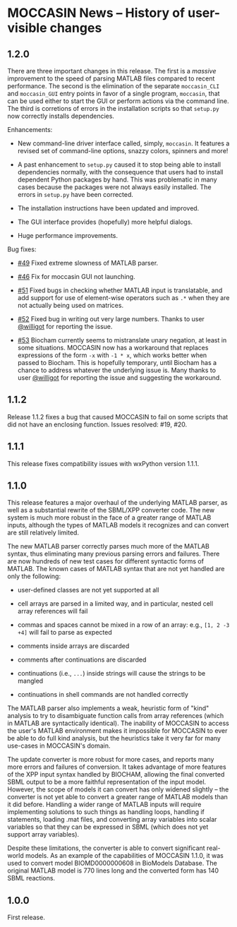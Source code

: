 MOCCASIN News &ndash; History of user-visible changes
=====================================================

1.2.0
-----

There are three important changes in this release.  The first is a *massive* improvement to the speed of parsing MATLAB files compared to recent performance.  The second is the elimination of the separate `moccasin_CLI` and `moccasin_GUI` entry points in favor of a single program, `moccasin`, that can be used either to start the GUI or perform actions via the command line.  The third is corretions of errors in the installation scripts so that `setup.py` now correctly installs dependencies.

Enhancements:

* New command-line driver interface called, simply, `moccasin`.  It features a revised set of command-line options, snazzy colors, spinners and more!

* A past enhancement to `setup.py` caused it to stop being able to install dependencies normally, with the consequence that users had to install dependent Python packages by hand.  This was problematic in many cases because the packages were not always easily installed.  The errors in `setup.py` have been corrected.

* The installation instructions have been updated and improved.

* The GUI interface provides (hopefully) more helpful dialogs.

* Huge performance improvements.


Bug fixes:

* [#49](https://github.com/sbmlteam/moccasin/issues/49) Fixed extreme slowness of MATLAB parser.

* [#46](https://github.com/sbmlteam/moccasin/issues/46) Fix for moccasin GUI not launching.

* [#51](https://github.com/sbmlteam/moccasin/issues/51) Fixed bugs in checking whether MATLAB input is translatable, and add support for use of element-wise operators such as `.*` when they are not actually being used on matrices.

* [#52](https://github.com/sbmlteam/moccasin/issues/52) Fixed bug in writing out very large numbers. Thanks to user [@willigot](https://github.com/sbmlteam/moccasin/issues/created_by/willigott) for reporting the issue.

* [#53](https://github.com/sbmlteam/moccasin/issues/53) Biocham currently seems to mistranslate unary negation, at least in some situations.  MOCCASIN now has a workaround that replaces expressions of the form `-x` with `-1 * x`, which works better when passed to Biocham.  This is hopefully temporary, until Biocham has a chance to address whatever the underlying issue is.  Many thanks to user [@willigot](https://github.com/sbmlteam/moccasin/issues/created_by/willigott) for reporting the issue and suggesting the workaround.


1.1.2
----------

Release 1.1.2 fixes a bug that caused MOCCASIN to fail on some scripts that did not have an enclosing function.  Issues resolved: #19, #20.



1.1.1
----------

This release fixes compatibility issues with wxPython version 1.1.1.



1.1.0
----------

This release features a major overhaul of the underlying MATLAB parser, as well as a substantial rewrite of the SBML/XPP converter code. The new system is much more robust in the face of a greater range of MATLAB inputs, although the types of MATLAB models it recognizes and can convert are still relatively limited.

The new MATLAB parser correctly parses much more of the MATLAB syntax, thus eliminating many previous parsing errors and failures. There are now hundreds of new test cases for different syntactic forms of MATLAB. The known cases of MATLAB syntax that are not yet handled are only the following:

* user-defined classes are not yet supported at all

* cell arrays are parsed in a limited way, and in particular, nested cell array references will fail

* commas and spaces cannot be mixed in a row of an array: e.g., `[1, 2 -3 +4]` will fail to parse as expected

* comments inside arrays are discarded

* comments after continuations are discarded

* continuations (i.e., `...`) inside strings will cause the strings to be mangled

* continuations in shell commands are not handled correctly

The MATLAB parser also implements a weak, heuristic form of "kind" analysis to try to disambiguate function calls from array references (which in MATLAB are syntactically identical). The inability of MOCCASIN to access the user's MATLAB environment makes it impossible for MOCCASIN to ever be able to do full kind analysis, but the heuristics take it very far for many use-cases in MOCCASIN's domain.

The update converter is more robust for more cases, and reports many more errors and failures of conversion. It takes advantage of more features of the XPP input syntax handled by BIOCHAM, allowing the final converted SBML output to be a more faithful representation of the input model. However, the scope of models it can convert has only widened slightly – the converter is not yet able to convert a greater range of MATLAB models than it did before. Handling a wider range of MATLAB inputs will require implementing solutions to such things as handling loops, handling if statements, loading .mat files, and converting array variables into scalar variables so that they can be expressed in SBML (which does not yet support array variables).

Despite these limitations, the converter is able to convert significant real-world models. As an example of the capabilities of MOCCASIN 1.1.0, it was used to convert model BIOMD0000000608 in BioModels Database. The original MATLAB model is 770 lines long and the converted form has 140 SBML reactions.



1.0.0
----------

First release.




<!--
# The following is for [X]Emacs users.  Please leave in place.
# Local Variables:
# fill-column: 70
# End:
-->
